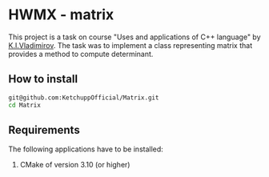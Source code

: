 # HWMX - matrix

This project is a task on course "Uses and applications of C++ language" by [K.I.Vladimirov](https://github.com/tilir). The task was to implement a class representing matrix that provides a method to compute determinant.

## How to install
```bash
git@github.com:KetchuppOfficial/Matrix.git
cd Matrix
```

## Requirements

The following applications have to be installed:
1. CMake of version 3.10 (or higher)
